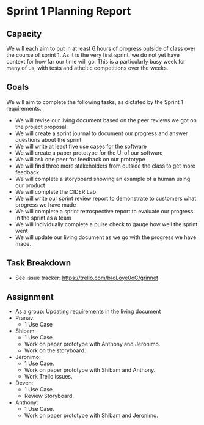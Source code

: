 # Sprint 1 Planning Report

## Capacity
We will each aim to put in at least 6 hours of progress outside of class over the course of sprint 1. As it is the very first sprint, we do not yet have context for how far our time will go. This is a particularly busy week for many of us, with tests and atheltic competitions over the weeks.

## Goals
We will aim to complete the following tasks, as dictated by the Sprint 1 requirements.
- We will revise our living document based on the peer reviews we got on the project proposal.
- We will create a sprint journal to document our progress and answer questions about the sprint
- We will write at least five use cases for the software
- We will create a paper prototype for the UI of our software
- We will ask one peer for feedback on our prototype
- We will find three more stakeholders from outside the class to get more feedback
- We will complete a storyboard showing an example of a human using our product
- We will complete the CIDER Lab
- We will write our sprint review report to demonstrate to customers what progress we have made
- We will complete a sprint retrospective report to evaluate our progress in the sprint as a team
- We will individually complete a pulse check to gauge how well the sprint went
- We will update our living document as we go with the progress we have made.

## Task Breakdown
- See issue tracker: https://trello.com/b/oLoye0oC/grinnet

## Assignment
- As a group: Updating requirements in the living document
- Pranav: 
    - 1 Use Case
- Shibam: 
    - 1 Use Case. 
    - Work on paper prototype with Anthony and Jeronimo.
    - Work on the storyboard.
- Jeronimo: 
    - 1 Use Case. 
    - Work on paper prototype with Shibam and Anthony. 
    - Work Trello issues.
- Deven:
    - 1 Use Case.
    - Review Storyboard.
- Anthony: 
    - 1 Use Case. 
    - Work on paper prototype with Shibam and Jeronimo.
